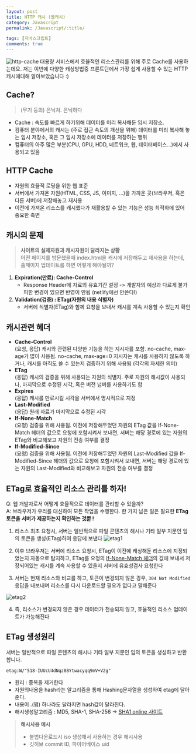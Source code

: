 ```yaml
---
layout: post
title: HTTP 캐시 (웹캐시)
category: Javascript
permalink: /Javascript/:title/

tags: [자바스크립트]
comments: true
---
```


![http-cache]({{site.baseurl}}/img/http-cache.png)
대용량 서비스에서 효율적인 리소스관리를 위해 주로 Cache를 사용하는데요. 저는 이번에 다양한 캐싱방법중 프론트단에서 가장 쉽게 사용할 수 있는 HTTP 캐시에대해 알아보았습니다 :)

## Cache?
> (무기 등의) 은닉처. 은닉하다

- Cache : 속도를 빠르게 하기위해 데이터를 미리 복사해둔 임시 저장소.
- 컴퓨터 분야에서의 캐시는 (주로 접근 속도의 개선을 위해) 데이터를 미리 복사해 놓는 임시 저장소, 혹은 그 임시 저장소에 데이터를 저장하는 행위
- 컴퓨터의 아주 많은 부분(CPU, GPU, HDD, 네트워크, 웹, 데이터베이스...)에서 사용되고 있음

## HTTP Cache
- 자원의 효율적 로딩을 위한 웹 표준
- 서버에서 가져온 자원(HTML, CSS, JS, 이미지, ...)을 가까운 곳(브라우저, 혹은 다른 서버)에 저장해놓고 재사용
- 이전에 가져온 리소스를 캐시했다가 재활용할 수 있는 기능은 성능 최적화에 있어 중요한 측면

## 캐시의 문제

>**사이트의 실제자원과 캐시자원이 달라지는 상황**  
어떤 페이지를 방문했을때 index.html을 캐시에 저장해두고 재사용을 하는데, 홈페이지 업데이트를 하면 어떻게 해야될까?

1. **Expiration(만료): Cache-Control**
    - Response Header에 자료의 유효기간 설정
    -> 개발자의 예상과 다르게 불가피한 변경이 있으면 반영이 안됨 (netlify에선 안쓴다!)
2. **Validation(검증) : ETag(자원의 내용 식별자)**
    - 서버에 식별자(ETag)와 함께 요청을 보내서 캐시를 계속 사용할 수 있는지 확인

## 캐시관련 헤더
- **Cache-Control**  
(요청, 응답) 캐시와 관련된 다양한 기능을 하는 지시자를 포함. no-cache, max-age가 많이 사용됨. no-cache, max-age=0 지시자는 캐시를 사용하지 않도록 하거나, 캐시를 아직도 쓸 수 있는지 검증하기 위해 사용됨 (각각의 자세한 의미)
- **ETag**  
(응답) 캐시의 검증을 위해 사용되는 자원의 식별자. 주로 자원의 해시값이 사용되나, 마지막으로 수정된 시각, 혹은 버전 넘버를 사용하기도 함
- **Expires**  
(응답) 캐시를 만료시킬 시각을 서버에서 명시적으로 지정
- **Last-Modified**  
(응답) 원래 자료가 마지막으로 수정된 시각
- **If-None-Match**  
(요청) 검증을 위해 사용됨. 이전에 저장해두었던 자원의 ETag 값을 If-None-Match 헤더의 값으로 요청에 포함시켜서 보내면, 서버는 해당 경로에 있는 자원의 ETag와 비교해보고 자원의 전송 여부를 결정
- **If-Modified-Since**  
(요청) 검증을 위해 사용됨. 이전에 저장해두었던 자원의 Last-Modified 값을 If-Modified-Since 헤더의 값으로 요청에 포함시켜서 보내면, 서버는 해당 경로에 있는 자원의 Last-Modified와 비교해보고 자원의 전송 여부를 결정

## ETag로 효율적인 리소스 관리를 하자!

Q: 웹 개발자로서 어떻게 효율적으로 데이터를 관리할 수 있을까?  
A: 브라우저가 우리를 대신하여 모든 작업을 수행한다. 한 가지 남은 일은 필요한 **ETag 토큰을 서버가 제공하는지 확인하는 것뿐 !**

1. 리소스 최초 요청시, 서버는 일반적으로 파일 콘텐츠의 해시나 기타 일부 지문인 임의 토큰을 생성(ETag)하여 응답에 보낸다
![etag1]({{site.baseurl}}/img/etag1.jpg)

2. 이후 브라우저는 서버에 리소스 요청시, ETag이 이전에 캐싱해둔 리소스에 지정되었는지 자동으로 탐지하고, ETag를 요청의 [If-None-Match 헤더](https://developer.mozilla.org/en-US/docs/Web/HTTP/Headers/If-None-Match)의 값에 보내서 저장되어있는 캐시를 계속 사용할 수 있을지 서버에 유효성검사 요청한다
3. 서버는 현재 리소스와 비교를 하고, 토큰이 변경되지 않은 경우,  `304 Not Modified` 응답을 내보내며 리소스를 다시 다운로드할 필요가 없다고 말해준다

![etag2]({{site.baseurl}}/img/etag2.jpg)

4. 즉, 리소스가 변경되지 않은 경우 데이터가 전송되지 않고, 효율적인 리소스 업데이트가 가능해진다

## ETag 생성원리
서버는 일반적으로 파일 콘텐츠의 해시나 기타 일부 지문인 임의 토큰을 생성하고 반환합니다.

`etag:W/"518-IUUcU4dNqz88Ytwacyqq9mV+V2g"`
* 원리 : 중복을 제거한다
* 자원의내용을 hash라는 알고리즘을 통해 Hashing문자열을 생성하여 etag에 달아준다.
* 내용이 .(쩜) 하나라도 달라지면 hash값이 달라진다.
* 해시생성알고리즘 : MD5, SHA-1, SHA-256 -> [SHA1 online 사이트](http://www.sha1-online.com/)

>**해시사용 예시**
>* 불법다운로드시 iso 생성해서 사용하는 경우 해시사용
>* 깃허브 commit ID, 파이어베이스 uid


